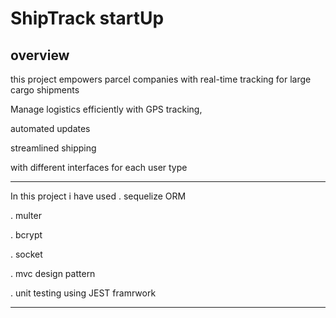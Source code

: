 # ShipTrack startUp
## overview

this project empowers parcel companies with real-time tracking for large cargo shipments

Manage logistics efficiently with GPS tracking,
 
automated updates

streamlined shipping 

with different interfaces for each user type
*** 
In this project i have used 
. sequelize ORM

. multer

. bcrypt

. socket

. mvc design pattern

. unit testing using JEST framrwork

***
